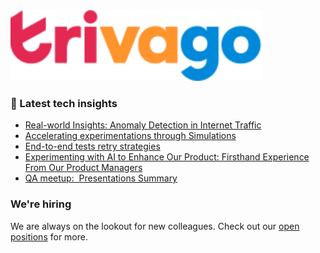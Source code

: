 <img src="/images/logo-trivago.svg" width="80%" alt="trivago logo">

### 📝 Latest tech insights

<!-- BLOG-POST-LIST:START -->
- [Real-world Insights: Anomaly Detection in Internet Traffic](https://tech.trivago.com/post/2024-02-13-real-world-insights-anomaly-detection-in-internet-traffic/)
- [Accelerating experimentations through Simulations](https://tech.trivago.com/post/2023-11-20-accelerating-experimentations-through-simulations/)
- [End-to-end tests retry strategies](https://tech.trivago.com/post/2023-09-27-end-to-end-tests-retry-strategies/)
- [Experimenting with AI to Enhance Our Product: Firsthand Experience From Our Product Managers](https://tech.trivago.com/post/2023-09-15-experimenting-with-ai-to-enhance-our-product-firsthand-experience-from-our-product-managers/)
- [QA meetup:  Presentations Summary](https://tech.trivago.com/post/2023-08-02-qa-meetup-summary-and-presentations/)
<!-- BLOG-POST-LIST:END -->

### We're hiring

We are always on the lookout for new colleagues.
Check out our [open positions](https://company.trivago.com/open-positions/?gh_src=5d4685202) for more.

<!--

**Here are some ideas to get you started:**

🙋‍♀️ A short introduction - what is your organization all about?
🌈 Contribution guidelines - how can the community get involved?
👩‍💻 Useful resources - where can the community find your docs? Is there anything else the community should know?
🍿 Fun facts - what does your team eat for breakfast?
🧙 Remember, you can do mighty things with the power of [Markdown](https://guides.github.com/features/mastering-markdown/)
-->
